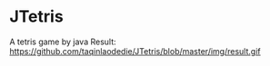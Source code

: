 # JTetris
A tetris game by java
Result: 
https://github.com/taqinlaodedie/JTetris/blob/master/img/result.gif
